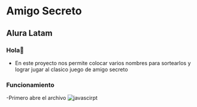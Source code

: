 <h1>Amigo Secreto</h1>
<h2>Alura Latam</h2>

### **Hola**🙌
- En este proyecto nos permite colocar varios nombres para sortearlos y lograr jugar al clasico juego de amigo secreto
### **Funcionamiento**
-Primero abre el archivo <code></code>
![javascirpt](https://img.shields.io/badge/-HTML-blue?logo=javascript)
